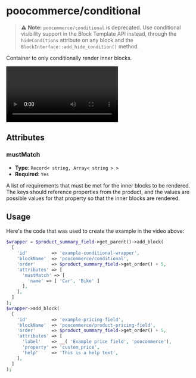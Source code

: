 # poocommerce/conditional

> ⚠️ **Note:** `poocommerce/conditional` is deprecated. Use conditional visibility
support in the Block Template API instead, through the `hideConditions` attribute on
any block and the `BlockInterface::add_hide_condition()` method.

Container to only conditionally render inner blocks.

<video src="https://github.com/poocommerce/poocommerce/assets/13437655/ccf6888d-59bd-4f7c-9487-105e5e0d8166"></video>

## Attributes

### mustMatch

- **Type**: `Record< string, Array< string > >`
- **Required**: `Yes`

A list of requirements that must be met for the inner blocks to be rendered. The keys should reference properties from the product, and the values are possible values for that property so that the inner blocks are rendered.

## Usage

Here's the code that was used to create the example in the video above:

```php
$wrapper = $product_summary_field->get_parent()->add_block(
  [
    'id'         => 'example-conditional-wrapper',
    'blockName'  => 'poocommerce/conditional',
    'order'      => $product_summary_field->get_order() + 5,
    'attributes' => [
      'mustMatch' => [
        'name' => [ 'Car', 'Bike' ]
      ],
    ],
  ]
);
$wrapper->add_block(
  [
    'id'         => 'example-pricing-field',
    'blockName'  => 'poocommerce/product-pricing-field',
    'order'      => $product_summary_field->get_order() + 5,
    'attributes' => [
      'label'    => __( 'Example price field', 'poocommerce'),
      'property' => 'custom_price',
      'help'     => 'This is a help text',
    ],
  ]
);
```
